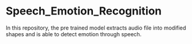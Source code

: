 # Speech_Emotion_Recognition
In this repository, the pre trained model extracts audio file into modified shapes and is able to detect emotion through speech.
